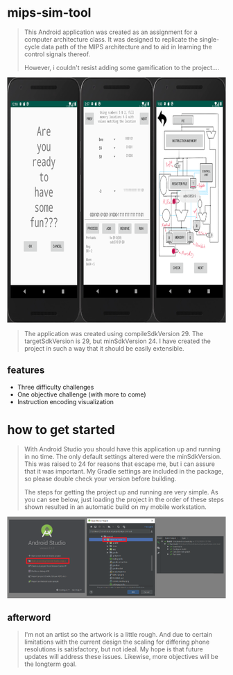 # mips-sim-tool
> This Android application was created as an assignment for a computer architecture class.
> It was designed to replicate the single-cycle data path of the MIPS architecture
> and to aid in learning the control signals thereof.
>
> However, i couldn't resist adding some gamification to the project....

<img src="screen-preview.png" alt="preview"  width="838" height="565">

> The application was created using compileSdkVersion 29.
> The targetSdkVersion is 29, but minSdkVersion 24.
> I have created the project in such a way that it should be easily extensible.

## features
* Three difficulty challenges
* One objective challenge (with more to come)
* Instruction encoding visualization

# how to get started
> With Android Studio you should have this application up and running in no time. The only default settings altered
> were the minSdkVersion.  This was raised to 24 for reasons that escape me, but i can assure that it was important.
> My Gradle settings are included in the package, so please double check your version before building.
>
> The steps for getting the project up and running are very simple. As you can see below, just loading the project
> in the order of these steps shown resulted in an automatic build on my mobile workstation. 

<img src="how-to-steps.png" alt="how-to">

## afterword
> I'm not an artist so the artwork is a little rough.  And due to certain limitations with the current design
> the scaling for differing phone resolutions is satisfactory, but not ideal.  My hope is that future updates will
> address these issues.  Likewise, more objectives will be the longterm goal.

